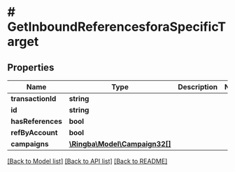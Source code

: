 # # GetInboundReferencesforaSpecificTarget

## Properties

Name | Type | Description | Notes
------------ | ------------- | ------------- | -------------
**transactionId** | **string** |  |
**id** | **string** |  |
**hasReferences** | **bool** |  |
**refByAccount** | **bool** |  |
**campaigns** | [**\Ringba\Model\Campaign32[]**](Campaign32.md) |  |

[[Back to Model list]](../../README.md#models) [[Back to API list]](../../README.md#endpoints) [[Back to README]](../../README.md)
